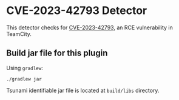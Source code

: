 # CVE-2023-42793 Detector

This detector checks for
[CVE-2023-42793](https://nvd.nist.gov/vuln/detail/CVE-2023-42793), an RCE vulnerability in TeamCity.

## Build jar file for this plugin

Using `gradlew`:

```shell
./gradlew jar
```

Tsunami identifiable jar file is located at `build/libs` directory.
